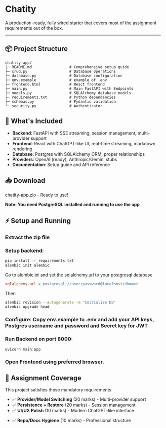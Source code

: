 ﻿# Chatity

A production-ready, fully wired starter that covers most of the assignment requirements out of the box.

---

## 📦 Project Structure

```
chatity-app/
├─ README.md                 # Comprehensive setup guide
├─ crud.py                   # Database Operations
├─ database.py               # Database configuration
├─ env.example               # example of .env
├─ frontend.html             # React frontend
├─ main.py                   # Main FastAPI with Endpoints
├─ models.py                 # SQLAlchemy database models
├─ requirements.txt          # Python dependencies
├─ schemas.py                # Pydantic validation
└─ security.py               # Authenticator
```
## 🚀 What's Included

- **Backend**: FastAPI with SSE streaming, session management, multi-provider support
- **Frontend**: React with ChatGPT-like UI, real-time streaming, markdown rendering
- **Database**: Postgres with SQLAlchemy ORM, proper relationships
- **Providers**: OpenAI (ready), Anthropic/Gemini stubs
- **Documentation**: Setup guide and API reference

## 📥 Download

[chatity-app.zip](https://github.com/AbdulMuizz789/AIAgenteZSCM/archive/refs/heads/main.zip) - Ready to use!

**Note: You need PostgreSQL installed and running to use the app**
## ⚡ Setup and Running

### Extract the zip file

### Setup backend: 
```bash
pip install -r requirements.txt
alembic init alembic
```
Go to alembic.ini and set the sqlalchemy.url to your postgresql database
```ini
sqlalchemy.url = postgresql://user:password@localhost/dbname
```
Then
```bash
alembic revision --autogenerate -m "Initialize DB"
alembic upgrade head
```
### Configure: Copy env.example to .env and add your API keys, Postgres username and password and Secret key for JWT
### Run Backend on port 8000: 
```bash
uvicorn main:app
```
### Open Frontend using preferred browser.

## 🎯 Assignment Coverage

This project satisfies these mandatory requirements: 
<!-- - ✅ **SSE Streaming** (30 marks) - Real-time token-by-token responses  -->
- ✅ **Provider/Model Switching** (20 marks) - Multi-provider support 
- ✅ **Persistence + Restore** (20 marks) - Session management 
- ✅ **UI/UX Polish** (10 marks) - Modern ChatGPT-like interface 
<!-- - ✅ **Error Handling + Limits** (10 marks) - Rate limiting, token caps  -->

- ✅ **Repo/Docs Hygiene** (10 marks) - Professional structure

